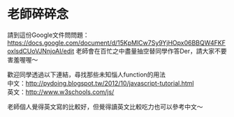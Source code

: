 <link href="https://fonts.googleapis.com/icon?family=Material+Icons"
      rel="stylesheet">
<h1>老師碎碎念</h1>

請到這份Google文件問問題：
https://docs.google.com/document/d/15KpMlCw7Sy9YjHOpx06BBQW4FKFoxlsdCUoVJNnjoAI/edit
老師會在百忙之中盡量抽空替同學作答Der，請大家不要害羞喔喔～

歡迎同學透過以下連結，尋找那些未知惱人function的用法<br>
中文：http://pydoing.blogspot.tw/2012/10/javascript-tutorial.html<br>
英文：http://www.w3schools.com/js/

老師個人覺得英文寫的比較好，但覺得讀英文比較吃力也可以參考中文～
